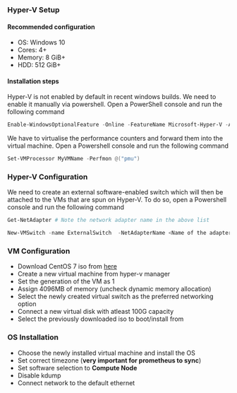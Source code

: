 ### Hyper-V Setup

#### Recommended configuration
* OS: Windows 10
* Cores: 4+
* Memory: 8 GiB+
* HDD: 512 GiB+

#### Installation steps
Hyper-V is not enabled by default in recent windows builds. We need to enable it manually via powershell. Open a PowerShell console and run the following command
```powershell
Enable-WindowsOptionalFeature -Online -FeatureName Microsoft-Hyper-V -All
```

We have to virtualise the performance counters and forward them into the virtual machine. Open a Powershell console and run the following command
```powershell
Set-VMProcessor MyVMName -Perfmon @("pmu")
```

### Hyper-V Configuration
We need to create an external software-enabled switch which will then be attached to the VMs that are spun on Hyper-V. To do so, open a Powershell console and run the following command
```powershell
Get-NetAdapter # Note the network adapter name in the above list

New-VMSwitch -name ExternalSwitch  -NetAdapterName <Name of the adapter> -AllowManagementOS $true
```

### VM Configuration
* Download CentOS 7 iso from [here](http://isoredirect.centos.org/centos/7/isos/x86_64/)
* Create a new virtual machine from hyper-v manager
* Set the generation of the VM as 1
* Assign 4096MB of memory (uncheck dynamic memory allocation)
* Select the newly created virtual switch as the preferred networking option
* Connect a new virtual disk with atleast 100G capacity
* Select the previously downloaded iso to boot/install from

### OS Installation
* Choose the newly installed virtual machine and install the OS
* Set correct timezone (**very important for prometheus to sync**)
* Set software selection to **Compute Node**
* Disable kdump
* Connect network to the default ethernet